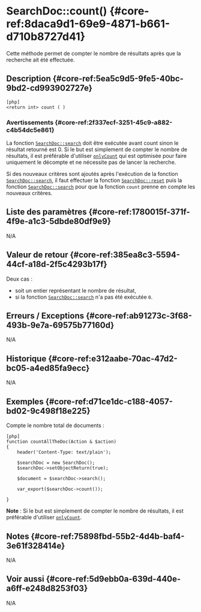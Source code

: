 # SearchDoc::count() {#core-ref:8daca9d1-69e9-4871-b661-d710b8727d41}

<div class="short-description">
Cette méthode permet de compter le nombre de résultats après que la recherche ait
été effectuée.
</div>
<!--
<div class="applicability">
Obsolète depuis #.#.#
</div>
-->

## Description {#core-ref:5ea5c9d5-9fe5-40bc-9bd2-cd993902727e}

    [php]
    <return int> count ( )


### Avertissements {#core-ref:2f337ecf-3251-45c9-a882-c4b54dc5e861}

La fonction [`SearchDoc::search`][search] doit être exécutée avant count sinon le résultat
retourné est 0. Si le but est simplement de compter le nombre de résultats, il
est préférable d'utiliser [`onlyCount`][onlyCount] qui est optimisée pour faire
uniquement le décompte et ne nécessite pas de lancer la recherche.

Si des nouveaux critères sont ajoutés après l'exécution de la fonction
[`SearchDoc::search`][search], il faut effectuer la fonction [`SearchDoc::reset`][reset] puis la
fonction [`SearchDoc::search`][search] pour que la fonction `count` prenne en compte les
nouveaux critères.

## Liste des paramètres {#core-ref:1780015f-371f-4f9e-a1c3-5dbde80df9e9}

N/A

## Valeur de retour {#core-ref:385ea8c3-5594-44cf-a18d-2f5c4293b17f}

Deux cas :

* soit un entier représentant le nombre de résultat,
* si la fonction [`SearchDoc::search`][search] n'a pas été exécutée `0`.

## Erreurs / Exceptions {#core-ref:ab91273c-3f68-493b-9e7a-69575b77160d}

N/A

## Historique {#core-ref:e312aabe-70ac-47d2-bc05-a4ed85fa9ecc}

N/A

## Exemples {#core-ref:d71ce1dc-c188-4057-bd02-9c498f18e225}

Compte le nombre total de documents :

    [php]
    function countAllTheDoc(Action & $action)
    {
        header('Content-Type: text/plain');
        
        $searchDoc = new SearchDoc();
        $searchDoc->setObjectReturn(true);
        
        $document = $searchDoc->search();
        
        var_export($searchDoc->count());
        
    }

**Note** : Si le but est simplement de compter le nombre de
résultats, il est préférable d'utiliser [`onlyCount`][onlyCount].

## Notes {#core-ref:75898fbd-55b2-4d4b-baf4-3e61f328414e}

N/A

## Voir aussi {#core-ref:5d9ebb0a-639d-440e-a6ff-e248d8253f03}

N/A

<!-- links -->

[search]:       #core-ref:6f5cc024-66e4-429e-9071-67d4523a8e08
[onlyCount]:    #core-ref:2d43be1a-1991-42dd-a25d-5c3bb0b393fa
[reset]:        #core-ref:39efa6f3-4d70-452c-b14b-891adca3a56d